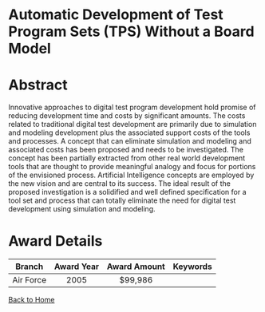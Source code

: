 
Automatic Development of Test Program Sets (TPS) Without a Board Model
======================================================================

# Abstract


Innovative approaches to digital test program development hold promise of reducing development time and costs by significant amounts. The costs related to traditional digital test development are primarily due to simulation and modeling development plus the associated support costs of the tools and processes. A concept that can eliminate simulation and modeling and associated costs has been proposed and needs to be investigated. The concept has been partially extracted from other real world development tools that are thought to provide meaningful analogy and focus for portions of the envisioned process. Artificial Intelligence concepts are employed by the new vision and are central to its success. The ideal result of the proposed investigation is a solidified and well defined specification for a tool set and process that can totally eliminate the need for digital test development using simulation and modeling.  

# Award Details

|Branch|Award Year|Award Amount|Keywords|
| :---: | :---: | :---: | :---: |
|Air Force|2005|$99,986||
  
  


[Back to Home](https://github.com/chrischow/dod_sbir_awards/Reports/CC/#1288)